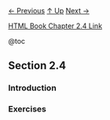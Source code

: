 <div class="nav">
    <span class="activenav"><a href="notes-ch2-3.html">← Previous</a></span>
    <span class="activenav"><a href="../index.html">↑ Up</a></span>
    <span class="activenav"><a href="notes-ch2-5.html">Next →</a></span>
</div>


[HTML Book Chapter 2.4 Link](https://sarabander.github.io/sicp/html/2_002e4.xhtml#g_t2_002e4)

@toc

## Section 2.4

### Introduction

### Exercises





